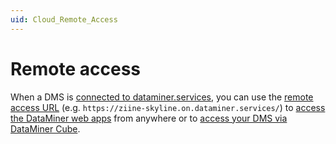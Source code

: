 ```yaml
---
uid: Cloud_Remote_Access
---
```


# Remote access

When a DMS is [connected to dataminer.services](xref:Connecting_your_DataMiner_System_to_the_cloud), you can use the [remote access URL](xref:Cloud_Remote_Access_URL) (e.g. ``https://ziine-skyline.on.dataminer.services/``) to [access the DataMiner web apps](xref:Accessing_web_apps_remotely) from anywhere or to [access your DMS via DataMiner Cube](xref:Accessing_DMS_remotely_with_Cube).
